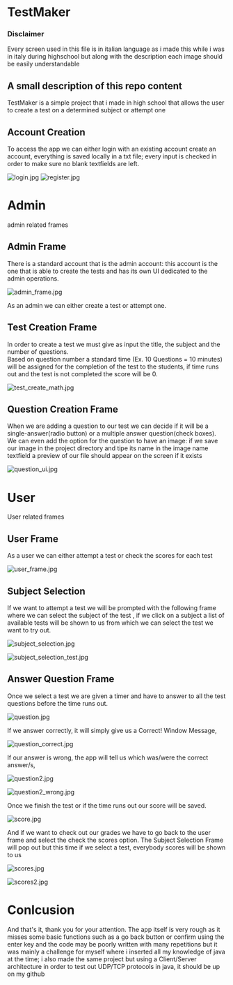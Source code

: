 # TestMaker

### Disclaimer
Every screen used in this file is in italian language as i made this while i was in italy during highschool but along with the description each image should be easily understandable

## A small description of this repo content

TestMaker is a simple project that i made in high school that allows the user to create a test on a determined subject or attempt one

## Account Creation

To access the app we can either login with an existing account create an account, everything is saved locally in a txt file; every input is checked in order to make sure no blank textfields are left.

![login.jpg](readme_res%2Flogin.jpg) ![register.jpg](readme_res%2Fregister.jpg)
# Admin

admin related frames

## Admin Frame

There is a standard account that is the admin account: this account is the one that is able to create the tests and has its own UI dedicated to the admin operations.

![admin_frame.jpg](readme_res%2Fadmin_frame.jpg)

As an admin we can either create a test or attempt one.

## Test Creation Frame
In order to create a test we must give as input the title, the subject and the number of questions.     
Based on question number a standard time (Ex. 10 Questions = 10 minutes) will be assigned for the completion of the test to the students, if time runs out and the test is not completed the score will be 0.

![test_create_math.jpg](readme_res%2Ftest_create_math.jpg)

## Question Creation Frame

When we are adding a question to our test we can decide if it will be a single-answer(radio button) or a multiple answer question(check boxes).
We can even add the option for the question to have an image: if we save our image in the project directory and tipe its name in the image name textfield a preview of our file should appear on the screen if it exists

![question_ui.jpg](readme_res%2Fquestion_ui.jpg)

# User

User related frames

## User Frame

As a user we can either attempt a test or check the scores for each test

![user_frame.jpg](readme_res%2Fuser_frame.jpg)

## Subject Selection

If we want to attempt a test we will be prompted with the following frame where we can select the subject of the test , if we click on a subject a list of available tests will be shown to us from which we can select the test we want to try out.


![subject_selection.jpg](readme_res%2Fsubject_selection.jpg)

![subject_selection_test.jpg](readme_res%2Fsubject_selection_test.jpg)

## Answer Question Frame

Once we select a test we are given a timer and have to answer to all the test questions before the time runs out.

![question.jpg](readme_res%2Fquestion.jpg)

If we answer correctly, it will simply give us a Correct! Window Message,

![question_correct.jpg](readme_res%2Fquestion_correct.jpg)

If our answer is wrong, the app will tell us which was/were the correct answer/s,

![question2.jpg](readme_res%2Fquestion2.jpg)

![question2_wrong.jpg](readme_res%2Fquestion2_wrong.jpg)

Once we finish the test or if the time runs out our score will be saved.

![score.jpg](readme_res%2Fscore.jpg)

And if we want to check out our grades we have to go back to the user frame and select the check the scores option.
The Subject Selection Frame will pop out but this time if we select a test, everybody scores will be shown to us


![scores.jpg](readme_res%2Fscores.jpg)

![scores2.jpg](readme_res%2Fscores2.jpg)

# Conlcusion
And that's it, thank you for your attention.
The app itself is very rough as it misses some basic functions such as a go back button or confirm using the enter key and the code may be poorly written with many repetitions but it was mainly a challenge for myself where i inserted all my knowledge of java at the time; i also made the same project but using a Client/Server architecture in order to test out UDP/TCP protocols in java, it should be up on my github 
